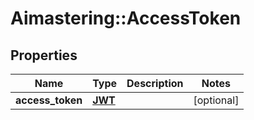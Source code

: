 # Aimastering::AccessToken

## Properties
Name | Type | Description | Notes
------------ | ------------- | ------------- | -------------
**access_token** | [**JWT**](JWT.md) |  | [optional] 


